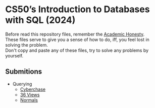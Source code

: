 # CS50’s Introduction to Databases with SQL (2024)

Before read this repository files, remember the [Academic Honesty](https://cs50.harvard.edu/x/honesty/).\
These files serve to give you a sense of how to do, iff, you feel lost in solving the problem.\
Don't copy and paste any of these files, try to solve any problems by yourself.

## Submitions

* Querying
  * [Cyberchase](week0/cyberchase)
  * [36 Views](week0/views)
  * [Normals](week0/normals)

